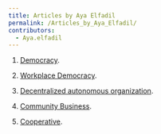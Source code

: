 ```yaml
---
title: Articles by Aya Elfadil
permalink: /Articles_by_Aya_Elfadil/
contributors:
  - Aya.elfadil
---
```


1. [Democracy](Democracy.md "wikilink").

2. [Workplace Democracy](Workplace_Democracy.md "wikilink").

3. [Decentralized autonomous
organization](Decentralized_autonomous_organization.md "wikilink").

4. [Community Business](Community_Business.md "wikilink").

5. [Cooperative](Cooperative.md "wikilink").
